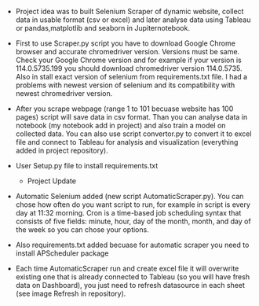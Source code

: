 - Project idea was to built Selenium Scraper of dynamic website, collect data in usable format (csv or excel) and later analyse data using Tableau or pandas,matplotlib and seaborn in Jupiternotebook.

- First to use Scraper.py script you have to download Google Chrome browser and accurate chromedriver version. Versions must be same. Check your Google Chrome version and for example if your version is 114.0.5735.199 you should download chromedriver version 114.0.5735. Also in stall exact version of selenium from requirements.txt file. I had a problems with newest version of selenium and its compatibility with newest chromedriver version. 

- After you scrape webpage (range 1 to 101 becuase website has 100 pages) script will save data in csv format. Than you can analyse data in notebook (my notebook add in project) and also train a model on collected data. You can also use script convertor.py to convert it to excel file and connect to Tableau for analysis and visualization (everything added in project repository). 

- User Setup.py file to install requirements.txt

    - Project Update

- Automatic Selenium added (new script AutomaticScraper.py). You can chose how often do you want script to run, for example in script is every day at 11:32 morning. Cron is a time-based job scheduling syntax that consists of five fields: minute, hour, day of the month, month, and day of the week so you can chose your options.

- Also requirements.txt added becuase for automatic scraper you need to install APScheduler package 

- Each time AutomaticScraper run and create excel file it will overwrite existing one that is already connected to Tableau (so you will have fresh data on Dashboard), you just need to refresh datasource in each sheet (see image Refresh in repository).
